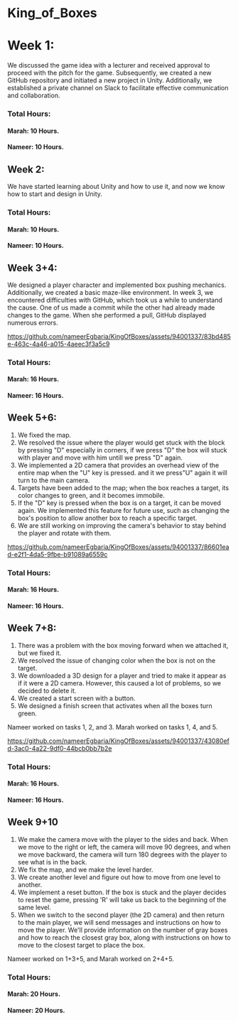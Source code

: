 # King_of_Boxes

# Week 1:
We discussed the game idea with a lecturer and received approval to proceed with the pitch for the game. Subsequently, we created a new GitHub repository and initiated a new project in Unity. Additionally, we established a private channel on Slack to facilitate effective communication and collaboration.

### Total Hours:
#### Marah: 10 Hours.
#### Nameer: 10 Hours.

## Week 2:
We have started learning about Unity and how to use it, and now we know how to start and design in Unity.
### Total Hours:
#### Marah: 10 Hours.
#### Nameer: 10 Hours.


## Week 3+4:
We designed a player character and implemented box pushing mechanics. Additionally, we created a basic maze-like environment. In week 3, we encountered difficulties with GitHub, which took us a while to understand the cause. One of us made a commit while the other had already made changes to the game. When she performed a pull, GitHub displayed numerous errors.


https://github.com/nameerEgbaria/KingOfBoxes/assets/94001337/83bd485e-463c-4a46-a015-4aeec3f3a5c9


### Total Hours:
#### Marah: 16 Hours.
#### Nameer: 16 Hours.


## Week 5+6:
1) We fixed the map.
2) We resolved the issue where the player would get stuck with the block by pressing "D" especially in corners, if we press "D" the box will stuck with player and move with him untill we press "D" again.
3) We implemented a 2D camera that provides an overhead view of the entire map when the "U" key is pressed. and it we press"U" again it will turn to the main camera.
4) Targets have been added to the map; when the box reaches a target, its color changes to green, and it becomes immobile.
5) If the "D" key is pressed when the box is on a target, it can be moved again. We implemented this feature for future use, such as changing the box's position to allow another box to reach a specific target.
6) We are still working on improving the camera's behavior to stay behind the player and rotate with them.


https://github.com/nameerEgbaria/KingOfBoxes/assets/94001337/86601ead-e2f1-4da5-9fbe-b91089a6559c



### Total Hours:
#### Marah: 16 Hours.
#### Nameer: 16 Hours.

## Week 7+8:

1) There was a problem with the box moving forward when we attached it, but we fixed it.
2) We resolved the issue of changing color when the box is not on the target.
3) We downloaded a 3D design for a player and tried to make it appear as if it were a 2D camera. However, this caused a lot of problems, so we decided to delete it.
4) We created a start screen with a button.
5) We designed a finish screen that activates when all the boxes turn green.

Nameer worked on tasks 1, 2, and 3.
Marah worked on tasks 1, 4, and 5.


https://github.com/nameerEgbaria/KingOfBoxes/assets/94001337/43080efd-3ac0-4a22-9df0-44bcb0bb7b2e


### Total Hours:
#### Marah: 16 Hours.
#### Nameer: 16 Hours.

## Week 9+10

1) We make the camera move with the player to the sides and back. When we move to the right or left, the camera will move 90 degrees, and when we move backward, the camera will turn 180 degrees with the player to see what is in the back.
2) We fix the map, and we make the level harder.
3) We create another level and figure out how to move from one level to another.
4) We implement a reset button. If the box is stuck and the player decides to reset the game, pressing 'R' will take us back to the beginning of the same level.
5) When we switch to the second player (the 2D camera) and then return to the main player, we will send messages and instructions on how to move the player. We'll provide information on the number of gray boxes and how to reach the closest gray box, along with instructions on how to move to the closest target to place the box.

Nameer worked on 1+3+5, and Marah worked on 2+4+5.

### Total Hours:
#### Marah: 20 Hours.
#### Nameer: 20 Hours.
